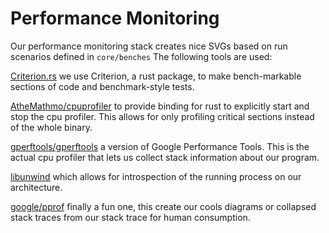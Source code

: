 # Performance Monitoring

Our performance monitoring stack creates nice SVGs based on run scenarios defined in `core/benches`
The following tools are used:

[Criterion.rs](https://bheisler.github.io/criterion.rs/book/user_guide/profiling.html) we use Criterion, a rust package, to make bench-markable sections of code and benchmark-style tests.

[AtheMathmo/cpuprofiler](https://github.com/AtheMathmo/cpuprofiler) to provide binding for rust to explicitly start and stop the cpu profiler. This allows for only profiling critical sections instead of the whole binary.

[gperftools/gperftools](https://github.com/gperftools/gperftools) a version of Google Performance Tools. This is the actual cpu profiler that lets us collect stack information about our program.

[libunwind](https://www.nongnu.org/libunwind/) which allows for introspection of the running process on our architecture.

[google/pprof](https://github.com/google/pprof) finally a fun one, this create our cools diagrams or collapsed stack traces from our stack trace for human consumption.

